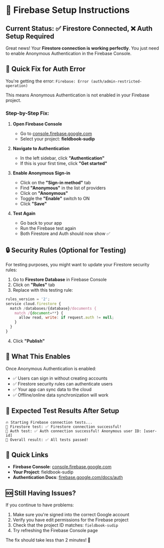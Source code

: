# 🔧 Firebase Setup Instructions

## Current Status: ✅ Firestore Connected, ❌ Auth Setup Required

Great news! Your **Firestore connection is working perfectly**. You just need to enable Anonymous Authentication in the Firebase Console.

## 🚨 Quick Fix for Auth Error

You're getting the error: `Firebase: Error (auth/admin-restricted-operation)`

This means Anonymous Authentication is not enabled in your Firebase project.

### Step-by-Step Fix:

1. **Open Firebase Console**
   - Go to [console.firebase.google.com](https://console.firebase.google.com)
   - Select your project: **fieldbook-sudip**

2. **Navigate to Authentication**
   - In the left sidebar, click **"Authentication"**
   - If this is your first time, click **"Get started"**

3. **Enable Anonymous Sign-in**
   - Click on the **"Sign-in method"** tab
   - Find **"Anonymous"** in the list of providers
   - Click on **"Anonymous"**
   - Toggle the **"Enable"** switch to ON
   - Click **"Save"**

4. **Test Again**
   - Go back to your app
   - Run the Firebase test again
   - Both Firestore and Auth should now show ✅

## 🔒 Security Rules (Optional for Testing)

For testing purposes, you might want to update your Firestore security rules:

1. Go to **Firestore Database** in Firebase Console
2. Click on **"Rules"** tab
3. Replace with this testing rule:

```javascript
rules_version = '2';
service cloud.firestore {
  match /databases/{database}/documents {
    match /{document=**} {
      allow read, write: if request.auth != null;
    }
  }
}
```

4. Click **"Publish"**

## 📱 What This Enables

Once Anonymous Authentication is enabled:
- ✅ Users can sign in without creating accounts
- ✅ Firestore security rules can authenticate users
- ✅ Your app can sync data to the cloud
- ✅ Offline/online data synchronization will work

## 🎯 Expected Test Results After Setup

```
🔥 Starting Firebase connection tests...
📄 Firestore test: ✅ Firestore connection successful!
🔐 Auth test: ✅ Auth connection successful! Anonymous user ID: [user-id]
🎯 Overall result: ✅ All tests passed!
```

## 🔗 Quick Links

- **Firebase Console**: [console.firebase.google.com](https://console.firebase.google.com)
- **Your Project**: fieldbook-sudip
- **Authentication Docs**: [firebase.google.com/docs/auth](https://firebase.google.com/docs/auth)

## 🆘 Still Having Issues?

If you continue to have problems:
1. Make sure you're signed into the correct Google account
2. Verify you have edit permissions for the Firebase project
3. Check that the project ID matches: `fieldbook-sudip`
4. Try refreshing the Firebase Console page

The fix should take less than 2 minutes! 🚀
